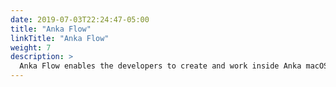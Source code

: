 ```yaml
---
date: 2019-07-03T22:24:47-05:00
title: "Anka Flow"
linkTitle: "Anka Flow"
weight: 7
description: >
  Anka Flow enables the developers to create and work inside Anka macOS VMs on their local machines
---
```



